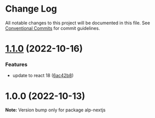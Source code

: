# Change Log

All notable changes to this project will be documented in this file.
See [Conventional Commits](https://conventionalcommits.org) for commit guidelines.

# [1.1.0](https://github.com/christophehurpeau/alp/compare/alp-nextjs@1.0.0...alp-nextjs@1.1.0) (2022-10-16)


### Features

* update to react 18 ([6ac42b8](https://github.com/christophehurpeau/alp/commit/6ac42b84b80bf76853773f3b93819666684327d1))





# 1.0.0 (2022-10-13)

**Note:** Version bump only for package alp-nextjs
